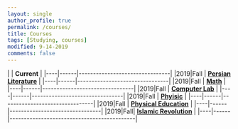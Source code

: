 ```yaml
---
layout: single
author_profile: true
permalink: /courses/
title: Courses
tags: [Studying, courses]
modified: 9-14-2019
comments: false
---
```



|           | **Current**                    |
|----|------|--------------------------------|
|2019|Fall  | **<a href="">Persian Literature</a>**  |
|----|------|--------------------------------|
|2019|Fall  | **<a href="">Math</a>**        |
|----|------|--------------------------------|
|2019|Fall  | **<a href="">Computer Lab</a>** |
|----|------|--------------------------------|
|2019|Fall  | **<a href="">Phyisic</a>**     |
|----|------|--------------------------------|
|2019|Fall  | **<a href="">Physical Education</a>** |
|----|------|--------------------------------|
|2019|Fall| **<a href="">Islamic Revolution</a>** |
|----|------|--------------------------------------------|

